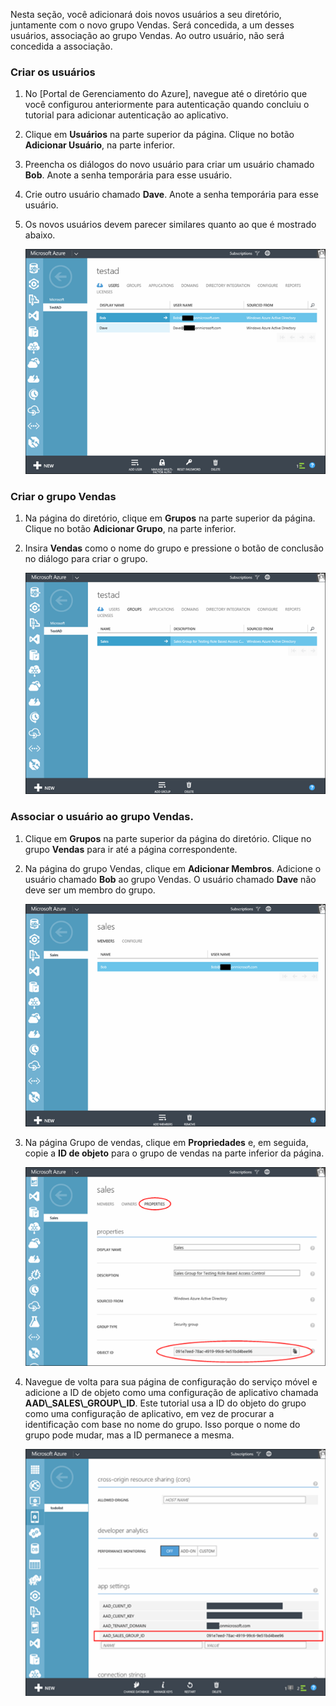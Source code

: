 Nesta seção, você adicionará dois novos usuários a seu diretório, juntamente com o novo grupo Vendas. Será concedida, a um desses usuários, associação ao grupo Vendas. Ao outro usuário, não será concedida a associação.

### Criar os usuários


1. No [Portal de Gerenciamento do Azure], navegue até o diretório que você configurou anteriormente para autenticação quando concluiu o tutorial para adicionar autenticação ao aplicativo.
2. Clique em **Usuários** na parte superior da página. Clique no botão **Adicionar Usuário**, na parte inferior. 
3. Preencha os diálogos do novo usuário para criar um usuário chamado **Bob**. Anote a senha temporária para esse usuário. 
4. Crie outro usuário chamado **Dave**. Anote a senha temporária para esse usuário.
5. Os novos usuários devem parecer similares quanto ao que é mostrado abaixo.

    ![](./media/mobile-services-aad-rbac-create-sales-group/users.png)


### Criar o grupo Vendas


1. Na página do diretório, clique em **Grupos** na parte superior da página. Clique no botão **Adicionar Grupo**, na parte inferior. 
2. Insira **Vendas** como o nome do grupo e pressione o botão de conclusão no diálogo para criar o grupo. 

    ![](./media/mobile-services-aad-rbac-create-sales-group/sales-group.png)

### Associar o usuário ao grupo Vendas.


1. Clique em **Grupos** na parte superior da página do diretório. Clique no grupo **Vendas** para ir até a página correspondente. 
2. Na página do grupo Vendas, clique em **Adicionar Membros**. Adicione o usuário chamado **Bob** ao grupo Vendas. O usuário chamado **Dave** não deve ser um membro do grupo.

    ![](./media/mobile-services-aad-rbac-create-sales-group/group-membership.png)

3. Na página Grupo de vendas, clique em **Propriedades** e, em seguida, copie a **ID de objeto** para o grupo de vendas na parte inferior da página.

   
    ![](./media/mobile-services-aad-rbac-create-sales-group/sales-group-id.png)

4. Navegue de volta para sua página de configuração do serviço móvel e adicione a ID de objeto como uma configuração de aplicativo chamada **AAD\\_SALES\\_GROUP\\_ID**. Este tutorial usa a ID do objeto do grupo como uma configuração de aplicativo, em vez de procurar a identificação com base no nome do grupo. Isso porque o nome do grupo pode mudar, mas a ID permanece a mesma.

    ![](./media/mobile-services-aad-rbac-create-sales-group/sales-group-id-app-setting.png)

<!---HONumber=July15_HO2-->